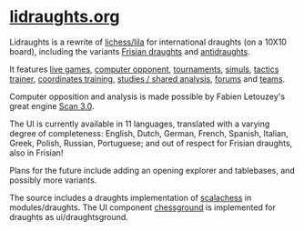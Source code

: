 [lidraughts.org](https://lidraughts.org)
==================================

Lidraughts is a rewrite of [lichess/lila](https://github.com/ornicar/lila/) for international draughts (on a 10X10 board), including the variants [Frisian draughts](https://lidraughts.org/variant/frisian) and [antidraughts](https://lidraughts.org/variant/antidraughts).

It features [live games](https://lidraughts.org/?any#hook),
[computer opponent](https://lidraughts.org/setup/ai),
[tournaments](https://lidraughts.org/tournament),
[simuls](https://lidraughts.org/simul),
[tactics trainer](https://lidraughts.org/training),
[coordinates training](https://lidraughts.org/training/coordinate),
[studies / shared analysis](https://lidraughts.org/study),
[forums](https://lidraughts.org/forum) and
[teams](https://lidraughts.org/team).

Computer opposition and analysis is made possible by Fabien Letouzey's great engine [Scan 3.0](https://github.com/rhalbersma/scan).

The UI is currently available in 11 languages, translated with a varying degree of completeness: English, Dutch, German, French, Spanish, Italian, Greek, Polish, Russian, Portuguese; and out of respect for Frisian draughts, also in Frisian!

Plans for the future include adding an opening explorer and tablebases, and possibly more variants.

The source includes a draughts implementation of [scalachess](https://github.com/ornicar/scalachess/) in modules/draughts. The UI component [chessground](https://github.com/ornicar/chessground) is implemented for draughts as ui/draughtsground.
